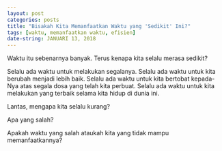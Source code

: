 ```yaml
---
layout: post
categories: posts
title: "Bisakah Kita Memanfaatkan Waktu yang 'Sedikit' Ini?"
tags: [waktu, memanfaatkan waktu, efisien]
date-string: JANUARI 13, 2018
---
```


Waktu itu sebenarnya banyak. Terus kenapa kita selalu merasa sedikit?

Selalu ada waktu untuk melakukan segalanya. Selalu ada waktu untuk kita berubah menjadi lebih baik. Selalu ada waktu untuk kita bertobat kepada-Nya atas segala dosa yang telah kita perbuat. Selalu ada waktu untuk kita melakukan yang terbaik selama kita hidup di dunia ini.

Lantas, mengapa kita selalu kurang?

Apa yang salah?

Apakah waktu yang salah ataukah kita yang tidak mampu memanfaatkannya?